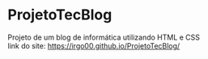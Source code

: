 # ProjetoTecBlog
 Projeto de um blog de informática utilizando HTML e CSS <br>
 link do site: https://irgo00.github.io/ProjetoTecBlog/
